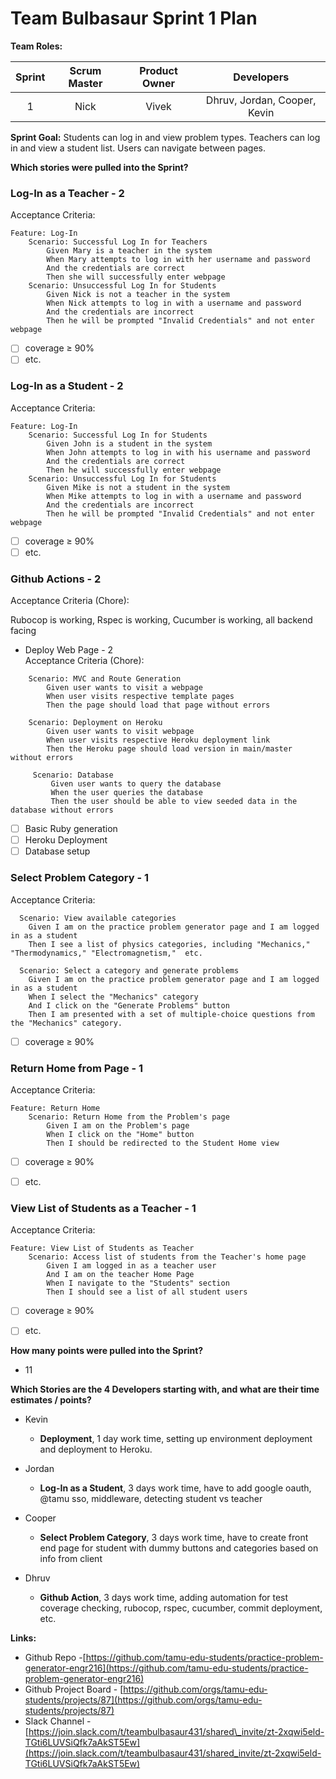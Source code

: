 

# Team Bulbasaur Sprint 1 Plan

**Team Roles:**

| Sprint | Scrum Master | Product Owner | Developers |
| :---: | :---: | :---: | :---: |
| 1 | Nick | Vivek | Dhruv, Jordan, Cooper, Kevin |

**Sprint Goal:** Students can log in and view problem types. Teachers can log in and view a student list. Users can navigate between pages.

**Which stories were pulled into the Sprint?**

### Log-In as a Teacher \- 2<br>
Acceptance Criteria:

```gherkin
Feature: Log-In
    Scenario: Successful Log In for Teachers
        Given Mary is a teacher in the system
        When Mary attempts to log in with her username and password
        And the credentials are correct
        Then she will successfully enter webpage
    Scenario: Unsuccessful Log In for Students
        Given Nick is not a teacher in the system
        When Nick attempts to log in with a username and password
        And the credentials are incorrect
        Then he will be prompted "Invalid Credentials" and not enter webpage
```

- [ ] coverage &ge; 90%
- [ ] etc.

### Log-In as a Student \- 2<br>
Acceptance Criteria:

```gherkin
Feature: Log-In
    Scenario: Successful Log In for Students
        Given John is a student in the system
        When John attempts to log in with his username and password
        And the credentials are correct
        Then he will successfully enter webpage
    Scenario: Unsuccessful Log In for Students
        Given Mike is not a student in the system
        When Mike attempts to log in with a username and password
        And the credentials are incorrect
        Then he will be prompted "Invalid Credentials" and not enter webpage
```

- [ ] coverage &ge; 90%
- [ ] etc. 

### Github Actions \- 2<br>
Acceptance Criteria (Chore):

Rubocop is working, Rspec is working, Cucumber is working, all backend facing

* Deploy Web Page \- 2<br>
Acceptance Criteria (Chore):

```gherkin
    Scenario: MVC and Route Generation
        Given user wants to visit a webpage
        When user visits respective template pages
        Then the page should load that page without errors

    Scenario: Deployment on Heroku
        Given user wants to visit webpage
        When user visits respective Heroku deployment link
        Then the Heroku page should load version in main/master without errors
     
     Scenario: Database
         Given user wants to query the database
         When the user queries the database
         Then the user should be able to view seeded data in the database without errors
```
- [ ] Basic Ruby generation
- [ ] Heroku Deployment
- [ ] Database setup

### Select Problem Category \- 1<br>
Acceptance Criteria:

```gherkin
  Scenario: View available categories
    Given I am on the practice problem generator page and I am logged in as a student
    Then I see a list of physics categories, including "Mechanics," "Thermodynamics," "Electromagnetism,"  etc.

  Scenario: Select a category and generate problems
    Given I am on the practice problem generator page and I am logged in as a student
    When I select the "Mechanics" category
    And I click on the "Generate Problems" button
    Then I am presented with a set of multiple-choice questions from the "Mechanics" category.
```

- [ ] coverage &ge; 90%

### Return Home from Page \- 1<br>
Acceptance Criteria:

```gherkin
Feature: Return Home
    Scenario: Return Home from the Problem's page
        Given I am on the Problem's page
        When I click on the "Home" button 
        Then I should be redirected to the Student Home view

```

- [ ] coverage &ge; 90%
- [ ] etc. 


### View List of Students as a Teacher \- 1<br>
Acceptance Criteria:

```gherkin
Feature: View List of Students as Teacher
    Scenario: Access list of students from the Teacher's home page
        Given I am logged in as a teacher user
        And I am on the teacher Home Page
        When I navigate to the "Students" section
        Then I should see a list of all student users
```

- [ ] coverage &ge; 90%
- [ ] etc. 



**How many points were pulled into the Sprint?**

* 11

**Which Stories are the 4 Developers starting with, and what are their time estimates / points?**

* Kevin   
  * **Deployment**, 1 day work time, setting up environment deployment and deployment to Heroku. 
      
* Jordan   
  * **Log-In as a Student**, 3 days work time, have to add google oauth, @tamu sso, middleware, detecting student vs teacher  


* Cooper  
  * **Select Problem Category**, 3 days work time, have to create front end page for student with dummy buttons and categories based on info from client  

* Dhruv   
  * **Github Action**, 3 days work time, adding automation for test coverage checking, rubocop, rspec, cucumber, commit deployment, etc.  


**Links:**

* Github Repo \-[https://github.com/tamu-edu-students/practice-problem-generator-engr216](https://github.com/tamu-edu-students/practice-problem-generator-engr216)  
* Github Project Board \- [https://github.com/orgs/tamu-edu-students/projects/87](https://github.com/orgs/tamu-edu-students/projects/87)  
* Slack Channel \- [https://join.slack.com/t/teambulbasaur431/shared\_invite/zt-2xqwi5eld-TGti6LUVSiQfk7aAkST5Ew](https://join.slack.com/t/teambulbasaur431/shared_invite/zt-2xqwi5eld-TGti6LUVSiQfk7aAkST5Ew)
